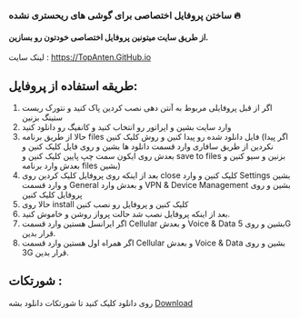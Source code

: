 ### ساختن پروفایل اختصاصی برای گوشی های ریحستری نشده 🔥
#### از طریق سایت میتونین پروفایل اختصاصی خودتون رو بسازین.
لینک سایت : https://TopAnten.GitHub.io
## طریقه استفاده از پروفایل:
1. اگر از قبل پروفایلی مربوط به آنتن دهی نصب کردین پاک کنید و نتورک ریست ستینگ بزنین
2. وارد سایت بشین و اپراتور رو انتخاب کنید و کانفیگ رو دانلود کنید
3. حالا از طریق برنامه files فایل دانلود شده رو پیدا کنین و روش کلیک کنین (اگر پیدا نکردین از طریق سافاری وارد قسمت دانلود ها بشین و روی فایل کلیک کنین و بعدش روی ایکون سمت چپ پایین کلیک کنین و save to files  بزنین و سیو کنین و بعدش وارد برنامه files بشین)
4. بعد از اینکه روی پروفایل کلیک کردین روی close کلیک کنین و وارد Settings بشین و وارد قسمت General و بعدش وارد VPN & Device Management بشین و روی پروفایل کلیک کنین
5. حالا روی install کلیک کنین و پروفایل رو نصب کنین
6. بعد از اینکه پروفایل نصب شد حالت پرواز روشن و خاموش کنید.
7. اگر ایرانسل هستین وارد قسمت Cellular و بعدش Voice & Data بشین و روی 5G قرار بدین.
8. اگر همراه اول هستین وارد قسمت Cellular و بعدش Voice & Data بشین و روی 3G قرار بدین.
## شورتکات : 
روی دانلود کلیک کنید تا شورتکات دانلود بشه [Download](https://google.com)
